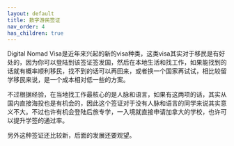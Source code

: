 ```yaml
---
layout: default
title: 数字游民签证
nav_order: 4
has_children: true
---
```


 Digital Nomad Visa是近年来兴起的新的visa种类，这类visa其实对于移民是有好处的，因为你可以登陆到该签证签发国，然后在本地生活和找工作，如果能找到的话就有概率顺利移民，找不到的话可以再回来，或者换一个国家再试试，相比较留学移民来说，是一个成本相对低一些的方案。

不过根据经验，在当地找工作最核心的是人脉和语言，如果有这两项的话，其实从国内直接海投也是有机会的，因此这个签证对于没有人脉和语言的同学来说其实意义不大。不过也许有机会登陆后旅专学，一入境就直接申请加拿大的学校，也许可以提升学签的通过率。

另外这种签证还比较新，后面的发展还要观望。





